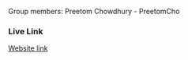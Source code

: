 Group members: Preetom Chowdhury - PreetomCho

### Live Link
[Website link](https://preetomcho.github.io/assignment-3-Grid-Maker/)

